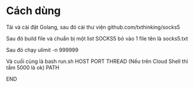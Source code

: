 # Cách dùng

Tải và cài đặt Golang, sau đó cài thư viện github.com/txthinking/socks5

Sau đó build file và chuẩn bị một list SOCKS5 bỏ vào 1 file tên là socks5.txt

Sau đó chạy ulimit -n 999999

Và cuối cùng là bash run.sh HOST PORT THREAD (Nếu trên Cloud Shell thì tầm 5000 là ok) PATH

END
